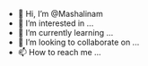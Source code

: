 - 👋 Hi, I’m @Mashalinam
- 👀 I’m interested in ...
- 🌱 I’m currently learning ...
- 💞️ I’m looking to collaborate on ...
- 📫 How to reach me ...

<!---
Mashalinam/Mashalinam is a ✨ special ✨ repository because its `README.md` (this file) appears on your GitHub profile.
You can click the Preview link to take a look at your changes.
--->

